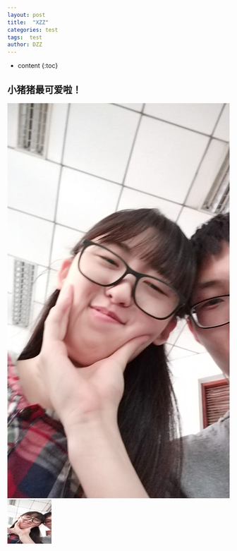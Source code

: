 ```yaml
---
layout: post
title:  "XZZ"
categories: test
tags:  test
author: DZZ
---
```


* content
{:toc}


## 小猪猪最可爱啦！

![图片.png](https://raw.githubusercontent.com/Eqicfeng/Eqicfeng.github.io/master/_posts/IMG_20180922_133739.jpg)
<img src="https://raw.githubusercontent.com/Eqicfeng/Eqicfeng.github.io/master/_posts/IMG_20180922_133739.jpg" height="100" width="100">


    
	

 

